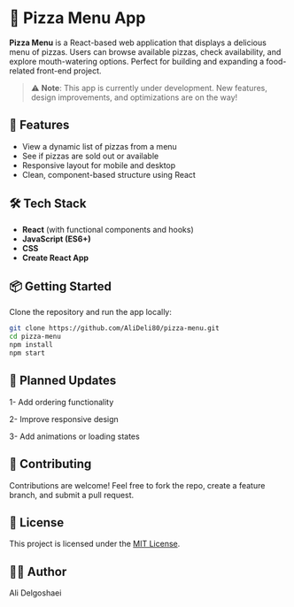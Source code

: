 # 🍕 Pizza Menu App

**Pizza Menu** is a React-based web application that displays a delicious menu of pizzas. Users can browse available pizzas, check availability, and explore mouth-watering options. Perfect for building and expanding a food-related front-end project.

> ⚠️ **Note**: This app is currently under development. New features, design improvements, and optimizations are on the way!

## 🚀 Features

- View a dynamic list of pizzas from a menu
- See if pizzas are sold out or available
- Responsive layout for mobile and desktop
- Clean, component-based structure using React

## 🛠️ Tech Stack

- **React** (with functional components and hooks)
- **JavaScript (ES6+)**
- **CSS** 
- **Create React App** 

## 📦 Getting Started

Clone the repository and run the app locally:

```bash
git clone https://github.com/AliDeli80/pizza-menu.git
cd pizza-menu
npm install
npm start
```

## 🔄 Planned Updates
1- Add ordering functionality

2- Improve responsive design

3- Add animations or loading states

## 🤝 Contributing
Contributions are welcome! Feel free to fork the repo, create a feature branch, and submit a pull request.

## 📄 License
This project is licensed under the [MIT License](LICENSE).

## 👨‍💻 Author
Ali Delgoshaei
